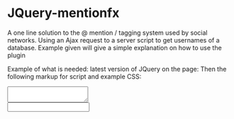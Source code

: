 # JQuery-mentionfx
A one line solution to the @ mention / tagging system used by social networks. Using an Ajax request to a server script to get usernames of a database. Example given will give a simple explanation on how to use the plugin


Example of what is needed:
latest version of JQuery on the page:
Then the following markup for script and example CSS:

<script src="mentionfx.js"></script>
<link rel="stylesheet" type="text/css" href="mentionfx.css">
<script type="text/javascript" >
		$(document).ready( function(){
      $('#uniqueID').mentionfx('exampleScript.php', '#displayUniqueID');
		});
	</script>

<!--HTML required-->
<textarea id="uniqueID"></textarea>
<div id="displayUniqueID"></div>

<!--or-->

<input id="uniqueID" type="text" />
<div id="displayUniqueID"></div>
